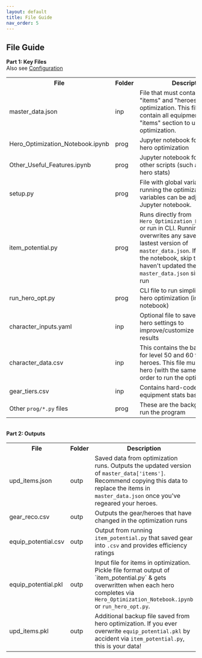 ```yaml
---
layout: default
title: File Guide
nav_order: 5
---
```


## File Guide

<b>Part 1:  Key Files </b>
<br> Also see [Configuration](input_file_setup.html)
<br>
<table>
<tr><th> File </th><th> Folder </th><th> Description </th></tr>
<tr><td> master_data.json </td><td> inp </td><td> File that must contains list of "items" and "heroes" as inputs for optimization.  This file must contain all equipments within the "items" section to use in optimization. </td></tr>
<tr><td> Hero_Optimization_Notebook.ipynb </td><td> prog </td><td> Jupyter notebook for running the hero optimization </td></tr>
<tr><td> Other_Useful_Features.ipynb </td><td> prog </td><td> Jupyter notebook for running other scripts (such as viewing hero stats) </td></tr>
<tr><td> setup.py </td><td> prog </td><td> File with global variables used for running the optimization.  These variables can be adjusted in the Jupyter notebook. </td></tr>
<tr><td> item_potential.py </td><td> prog </td><td> Runs directly from <code>Hero_Optimization_Notebook.ipynb</code> or run in CLI.  Running this file overwrites any saved data with the lastest version of <code>master_data.json</code>.  If you're using the notebook, skip this cell if you haven't updated the <code>master_data.json</code> since your last run </td></tr>
<tr><td> run_hero_opt.py </td><td> prog </td><td> CLI file to run simplified version of hero optimization (instead of using notebook) </td></tr>
<tr><td> character_inputs.yaml </td><td> inp </td><td> Optional file to save and preload hero settings to improve/customize optimization results </td></tr>
<tr><td> character_data.csv </td><td> inp </td><td> This contains the base hero stats for level 50 and 60 fully awakened heroes.  This file must contain the hero (with the same spelling) in order to run the optimization. </td></tr>
<tr><td> gear_tiers.csv </td><td> inp </td><td> Contains hard-coded data on equipment stats based on level </td></tr>
  <tr><td> Other <code>prog/*.py</code> files </td><td> prog </td><td> These are the background files to run the program </td></tr>
</table>

<br><b>Part 2:  Outputs </b>
<br>
<table>
<tr><th> File </th><th> Folder </th><th> Description </th></tr>
<tr><td> upd_items.json </td><td> outp </td><td> Saved data from optimization runs.  Outputs the updated version of <code>master_data['items']</code>.  Recommend copying this data to replace the items in <code>master_data.json</code> once you've regeared your heroes. </td></tr>
<tr><td> gear_reco.csv </td><td> outp </td><td> Outputs the gear/heroes that have changed in the optimization runs </td></tr>
  <tr><td> equip_potential.csv </td><td> outp </td><td> Output from running <code>item_potential.py</code> that saved gear into <code>.csv</code> and provides efficiency ratings </td></tr>
<tr><td> equip_potential.pkl </td><td> outp </td><td> Input file for items in optimization.  Pickle file format output of `item_potential.py` & gets overwritten when each hero completes via <code>Hero_Optimization_Notebook.ipynb</code> or <code>run_hero_opt.py</code>. </td></tr>
<tr><td> upd_items.pkl </td><td> outp </td><td> Additional backup file saved from hero optimization. If you ever overwrite <code>equip_potential.pkl</code> by accident via <code>item_potential.py</code>, this is your data! </td></tr>
 </table>
